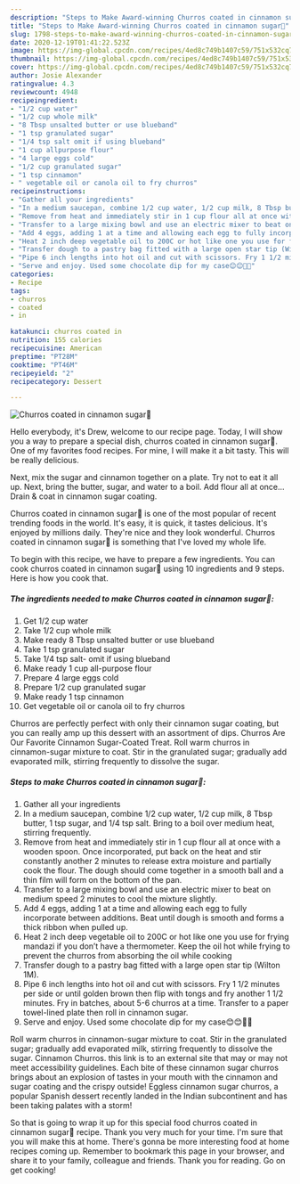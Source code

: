 ```yaml
---
description: "Steps to Make Award-winning Churros coated in cinnamon sugar🤤"
title: "Steps to Make Award-winning Churros coated in cinnamon sugar🤤"
slug: 1798-steps-to-make-award-winning-churros-coated-in-cinnamon-sugar
date: 2020-12-19T01:41:22.523Z
image: https://img-global.cpcdn.com/recipes/4ed8c749b1407c59/751x532cq70/churros-coated-in-cinnamon-sugar🤤-recipe-main-photo.jpg
thumbnail: https://img-global.cpcdn.com/recipes/4ed8c749b1407c59/751x532cq70/churros-coated-in-cinnamon-sugar🤤-recipe-main-photo.jpg
cover: https://img-global.cpcdn.com/recipes/4ed8c749b1407c59/751x532cq70/churros-coated-in-cinnamon-sugar🤤-recipe-main-photo.jpg
author: Josie Alexander
ratingvalue: 4.3
reviewcount: 4948
recipeingredient:
- "1/2 cup water"
- "1/2 cup whole milk"
- "8 Tbsp unsalted butter or use blueband"
- "1 tsp granulated sugar"
- "1/4 tsp salt omit if using blueband"
- "1 cup allpurpose flour"
- "4 large eggs cold"
- "1/2 cup granulated sugar"
- "1 tsp cinnamon"
- " vegetable oil or canola oil to fry churros"
recipeinstructions:
- "Gather all your ingredients"
- "In a medium saucepan, combine 1/2 cup water, 1/2 cup milk, 8 Tbsp butter, 1 tsp sugar, and 1/4 tsp salt. Bring to a boil over medium heat, stirring frequently."
- "Remove from heat and immediately stir in 1 cup flour all at once with a wooden spoon. Once incorporated, put back on the heat and stir constantly another 2 minutes to release extra moisture and partially cook the flour. The dough should come together in a smooth ball and a thin film will form on the bottom of the pan."
- "Transfer to a large mixing bowl and use an electric mixer to beat on medium speed 2 minutes to cool the mixture slightly."
- "Add 4 eggs, adding 1 at a time and allowing each egg to fully incorporate between additions. Beat until dough is smooth and forms a thick ribbon when pulled up."
- "Heat 2 inch deep vegetable oil to 200C or hot like one you use for frying mandazi if you don’t have a thermometer. Keep the oil hot while frying to prevent the churros from absorbing the oil while cooking"
- "Transfer dough to a pastry bag fitted with a large open star tip (Wilton 1M)."
- "Pipe 6 inch lengths into hot oil and cut with scissors. Fry 1 1/2 minutes per side or until golden brown then flip with tongs and fry another 1 1/2 minutes. Fry in batches, about 5-6 churros at a time. Transfer to a paper towel-lined plate then roll in cinnamon sugar."
- "Serve and enjoy. Used some chocolate dip for my case😊😊🤤🤤"
categories:
- Recipe
tags:
- churros
- coated
- in

katakunci: churros coated in 
nutrition: 155 calories
recipecuisine: American
preptime: "PT28M"
cooktime: "PT46M"
recipeyield: "2"
recipecategory: Dessert

---
```



![Churros coated in cinnamon sugar🤤](https://img-global.cpcdn.com/recipes/4ed8c749b1407c59/751x532cq70/churros-coated-in-cinnamon-sugar🤤-recipe-main-photo.jpg)

Hello everybody, it's Drew, welcome to our recipe page. Today, I will show you a way to prepare a special dish, churros coated in cinnamon sugar🤤. One of my favorites food recipes. For mine, I will make it a bit tasty. This will be really delicious.

Next, mix the sugar and cinnamon together on a plate. Try not to eat it all up. Next, bring the butter, sugar, and water to a boil. Add flour all at once… Drain &amp; coat in cinnamon sugar coating.

Churros coated in cinnamon sugar🤤 is one of the most popular of recent trending foods in the world. It's easy, it is quick, it tastes delicious. It's enjoyed by millions daily. They're nice and they look wonderful. Churros coated in cinnamon sugar🤤 is something that I've loved my whole life.


To begin with this recipe, we have to prepare a few ingredients. You can cook churros coated in cinnamon sugar🤤 using 10 ingredients and 9 steps. Here is how you cook that.

<!--inarticleads1-->

##### The ingredients needed to make Churros coated in cinnamon sugar🤤:

1. Get 1/2 cup water
1. Take 1/2 cup whole milk
1. Make ready 8 Tbsp unsalted butter or use blueband
1. Take 1 tsp granulated sugar
1. Take 1/4 tsp salt- omit if using blueband
1. Make ready 1 cup all-purpose flour
1. Prepare 4 large eggs cold
1. Prepare 1/2 cup granulated sugar
1. Make ready 1 tsp cinnamon
1. Get  vegetable oil or canola oil to fry churros


Churros are perfectly perfect with only their cinnamon sugar coating, but you can really amp up this dessert with an assortment of dips. Churros Are Our Favorite Cinnamon Sugar-Coated Treat. Roll warm churros in cinnamon-sugar mixture to coat. Stir in the granulated sugar; gradually add evaporated milk, stirring frequently to dissolve the sugar. 

<!--inarticleads2-->

##### Steps to make Churros coated in cinnamon sugar🤤:

1. Gather all your ingredients
1. In a medium saucepan, combine 1/2 cup water, 1/2 cup milk, 8 Tbsp butter, 1 tsp sugar, and 1/4 tsp salt. Bring to a boil over medium heat, stirring frequently.
1. Remove from heat and immediately stir in 1 cup flour all at once with a wooden spoon. Once incorporated, put back on the heat and stir constantly another 2 minutes to release extra moisture and partially cook the flour. The dough should come together in a smooth ball and a thin film will form on the bottom of the pan.
1. Transfer to a large mixing bowl and use an electric mixer to beat on medium speed 2 minutes to cool the mixture slightly.
1. Add 4 eggs, adding 1 at a time and allowing each egg to fully incorporate between additions. Beat until dough is smooth and forms a thick ribbon when pulled up.
1. Heat 2 inch deep vegetable oil to 200C or hot like one you use for frying mandazi if you don’t have a thermometer. Keep the oil hot while frying to prevent the churros from absorbing the oil while cooking
1. Transfer dough to a pastry bag fitted with a large open star tip (Wilton 1M).
1. Pipe 6 inch lengths into hot oil and cut with scissors. Fry 1 1/2 minutes per side or until golden brown then flip with tongs and fry another 1 1/2 minutes. Fry in batches, about 5-6 churros at a time. Transfer to a paper towel-lined plate then roll in cinnamon sugar.
1. Serve and enjoy. Used some chocolate dip for my case😊😊🤤🤤


Roll warm churros in cinnamon-sugar mixture to coat. Stir in the granulated sugar; gradually add evaporated milk, stirring frequently to dissolve the sugar. Cinnamon Churros. this link is to an external site that may or may not meet accessibility guidelines. Each bite of these cinnamon sugar churros brings about an explosion of tastes in your mouth with the cinnamon and sugar coating and the crispy outside! Eggless cinnamon sugar churros, a popular Spanish dessert recently landed in the Indian subcontinent and has been taking palates with a storm! 

So that is going to wrap it up for this special food churros coated in cinnamon sugar🤤 recipe. Thank you very much for your time. I'm sure that you will make this at home. There's gonna be more interesting food at home recipes coming up. Remember to bookmark this page in your browser, and share it to your family, colleague and friends. Thank you for reading. Go on get cooking!
